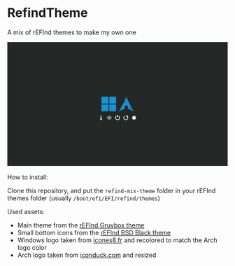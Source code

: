 # RefindTheme

A mix of rEFInd themes to make my own one

![Screenshot of the rEFInd screen](https://github.com/ilwan07/RefindTheme/blob/main/screenshots/screenshot.png)

How to install:

Clone this repository, and put the `refind-mix-theme` folder in your rEFInd themes folder (usually `/boot/efi/EFI/refind/themes`)

Used assets:

- Main theme from the [rEFInd Gruvbox theme](https://github.com/delania-oliveira/refind-gruvbox-theme?tab=readme-ov-file)
- Small bottom icons from the [rEFInd BSD Black theme](https://github.com/indgy/refind-bsd-black)
- Windows logo taken from [icones8.fr](https://icones8.fr/icon/TuXN3JNUBGOT/windows-11) and recolored to match the Arch logo color
- Arch logo taken from [iconduck.com](https://iconduck.com/icons/27047/archlinux) and resized
